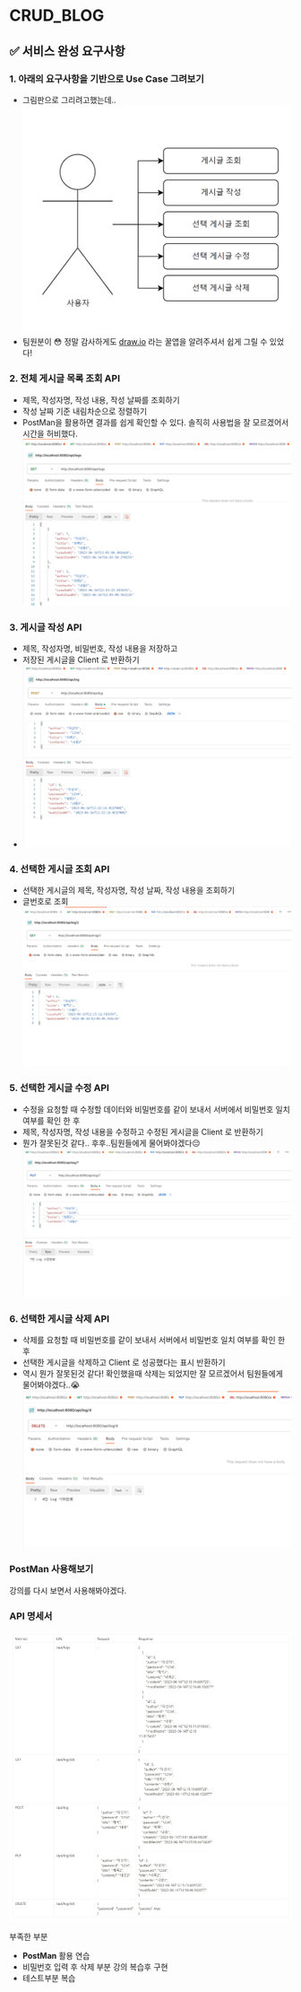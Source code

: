 # CRUD_BLOG

## ✅ 서비스 완성 요구사항

### 1. 아래의 요구사항을 기반으로 Use Case 그려보기
   - 그림판으로 그리려고했는데.. ![유스케이스](/src/main/resources/static/images/UseCase.PNG)
   - 팀원분이 😳 정말 감사하게도 [draw.io](https://app.diagrams.net/) 라는 꿀앱을 알려주셔서 쉽게 그릴 수 있었다!
   
### 2. 전체 게시글 목록 조회 API
   - 제목, 작성자명, 작성 내용, 작성 날짜를 조회하기
   - 작성 날짜 기준 내림차순으로 정렬하기
   - PostMan을 활용하면 결과를 쉽게 확인할 수 있다. 솔직히 사용법을 잘 모르겠어서 시간을 허비했다. ![get](/src/main/resources/static/images/get.PNG)
   
### 3. 게시글 작성 API
  - 제목, 작성자명, 비밀번호, 작성 내용을 저장하고
  - 저장된 게시글을 Client 로 반환하기
  - ![post](/src/main/resources/static/images/post2.PNG)
   
### 4. 선택한 게시글 조회 API
  - 선택한 게시글의 제목, 작성자명, 작성 날짜, 작성 내용을 조회하기
  - 글번호로 조회![post](/src/main/resources/static/images/선택조회.PNG)

### 5. 선택한 게시글 수정 API
  - 수정을 요청할 때 수정할 데이터와 비밀번호를 같이 보내서 서버에서 비밀번호 일치 여부를 확인 한 후
  - 제목, 작성자명, 작성 내용을 수정하고 수정된 게시글을 Client 로 반환하기
  - 뭔가 잘못된것 같다.. 후후..팀원들에게 물어봐야겠다😔![post](/src/main/resources/static/images/put.PNG)

### 6. 선택한 게시글 삭제 API
  - 삭제를 요청할 때 비밀번호를 같이 보내서 서버에서 비밀번호 일치 여부를 확인 한 후
  - 선택한 게시글을 삭제하고 Client 로 성공했다는 표시 반환하기
  - 역시 뭔가 잘못된것 같다! 확인했을때 삭제는 되었지만 잘 모르겠어서 팀원들에게 물어봐야겠다..😭 ![post](/src/main/resources/static/images/deletee.PNG)

### PostMan 사용해보기
강의를 다시 보면서 사용해봐야겠다.

### API 명세서
![API 명세](/src/main/resources/static/images/API.PNG)

부족한 부분
- **PostMan** 활용 연습
- 비밀번호 입력 후 삭제 부분 강의 복습후 구현
- 테스트부분 복습


